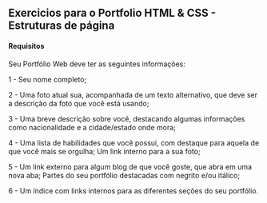 ## Exercicios para o Portfolio HTML & CSS - Estruturas de página

#### Requisitos

Seu Portfólio Web deve ter as seguintes informações:

1 - Seu nome completo;

2 - Uma foto atual sua, acompanhada de um texto alternativo, que deve ser a descrição da foto que você está usando;

3 - Uma breve descrição sobre você, destacando algumas informações como nacionalidade e a cidade/estado onde mora;

4 - Uma lista de habilidades que você possui, com destaque para aquela de que você mais se orgulha;
Um link interno para a sua foto;

5 - Um link externo para algum blog de que você goste, que abra em uma nova aba;
Partes do seu portfólio destacadas com negrito e/ou itálico;

6 - Um índice com links internos para as diferentes seções do seu portfólio.
